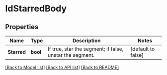 # IdStarredBody

## Properties
Name | Type | Description | Notes
------------ | ------------- | ------------- | -------------
**Starred** | **bool** | If true, star the segment; if false, unstar the segment. | [default to false]

[[Back to Model list]](../README.md#documentation-for-models) [[Back to API list]](../README.md#documentation-for-api-endpoints) [[Back to README]](../README.md)

